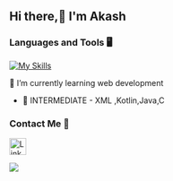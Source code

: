 ## Hi there,👋 I'm Akash

### Languages and Tools 🖥️ 

[![My Skills](https://skillicons.dev/icons?i=html,python,kotlin,java,c,androidstudio,vscode,figma,github&theme=dark)](https://skillicons.dev)

 🌱 I’m currently learning web development
- 🧪 INTERMEDIATE - XML ,Kotlin,Java,C

<!-- ![](https://komarev.com/ghpvc/?username=AkashMadanu&style=flat-square) -->


### Contact Me 📱

[<img src='https://img.shields.io/badge/linkedin-%230077B5.svg?style=for-the-badge&logo=linkedin&logoColor=white' alt='Linkedin' height='30'>](https://www.linkedin.com/in/akash-madanu/)

![](https://github-readme-stats.vercel.app/api?username=AkashMadanu&show_icons=true&theme=cobalt)
